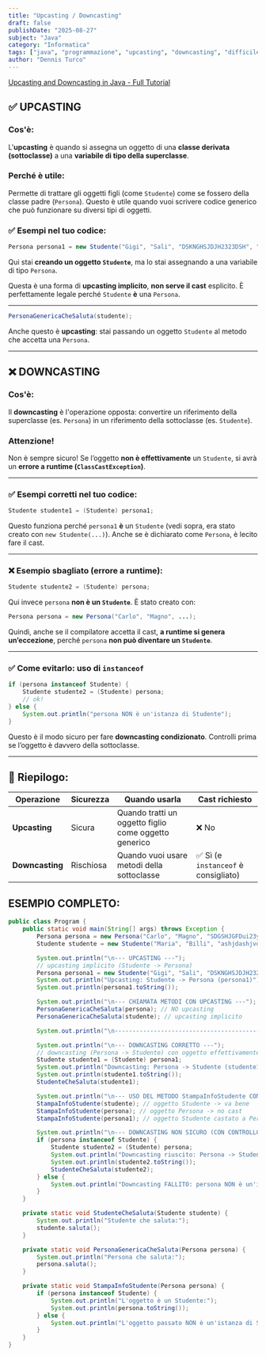 ```yaml
---
title: "Upcasting / Downcasting"
draft: false
publishDate: "2025-08-27"
subject: "Java"
category: "Informatica"
tags: ["java", "programmazione", "upcasting", "downcasting", "difficile"]
author: "Dennis Turco"
---
```


[Upcasting and Downcasting in Java - Full Tutorial](https://www.youtube.com/watch?v=HpuH7n9VOYk&ab_channel=CodingwithJohn)

## ✅ **UPCASTING**

### Cos'è:

L'**upcasting** è quando si assegna un oggetto di una **classe derivata (sottoclasse)** a una **variabile di tipo della superclasse**.

### Perché è utile:

Permette di trattare gli oggetti figli (come `Studente`) come se fossero della classe padre (`Persona`). Questo è utile quando vuoi scrivere codice generico che può funzionare su diversi tipi di oggetti.

### ✅ Esempi nel tuo codice:

```java
Persona persona1 = new Studente("Gigi", "Sali", "DSKNGHSJDJH2323DSH", "23723");
```

Qui stai **creando un oggetto `Studente`**, ma lo stai assegnando a una variabile di tipo `Persona`.

Questa è una forma di **upcasting implicito**, **non serve il cast** esplicito. È perfettamente legale perché `Studente` **è** una `Persona`.

---

```java
PersonaGenericaCheSaluta(studente);
```

Anche questo è **upcasting**: stai passando un oggetto `Studente` al metodo che accetta una `Persona`.

---

## ❌ **DOWNCASTING**

### Cos'è:

Il **downcasting** è l'operazione opposta: convertire un riferimento della superclasse (es. `Persona`) in un riferimento della sottoclasse (es. `Studente`).

### Attenzione!

Non è sempre sicuro! Se l’oggetto **non è effettivamente** un `Studente`, si avrà un **errore a runtime (`ClassCastException`)**.

---

### ✅ Esempi corretti nel tuo codice:

```java
Studente studente1 = (Studente) persona1;
```

Questo funziona perché `persona1` **è** un `Studente` (vedi sopra, era stato creato con `new Studente(...)`). Anche se è dichiarato come `Persona`, è lecito fare il cast.

---

### ❌ Esempio sbagliato (errore a runtime):

```java
Studente studente2 = (Studente) persona;
```

Qui invece `persona` **non è un `Studente`**. È stato creato con:

```java
Persona persona = new Persona("Carlo", "Magno", ...);
```

Quindi, anche se il compilatore accetta il cast, **a runtime si genera un’eccezione**, perché `persona` **non può diventare un `Studente`**.

---

### ✅ Come evitarlo: uso di `instanceof`

```java
if (persona instanceof Studente) {
    Studente studente2 = (Studente) persona;
    // ok!
} else {
    System.out.println("persona NON è un'istanza di Studente");
}
```

Questo è il modo sicuro per fare **downcasting condizionato**. Controlli prima se l’oggetto è davvero della sottoclasse.

---

## 🧠 Riepilogo:

| Operazione | Sicurezza | Quando usarla | Cast richiesto |
| --- | --- | --- | --- |
| **Upcasting** | Sicura | Quando tratti un oggetto figlio come oggetto generico | ❌ No |
| **Downcasting** | Rischiosa | Quando vuoi usare metodi della sottoclasse | ✅ Sì (e `instanceof` è consigliato) |

## ESEMPIO COMPLETO:

```java
public class Program {
    public static void main(String[] args) throws Exception {
        Persona persona = new Persona("Carlo", "Magno", "SDGSHJGFDui23yDSDGH");
        Studente studente = new Studente("Maria", "Billi", "ashjdashjvd123123", "237651273");

        System.out.println("\n--- UPCASTING ---");
        // upcasting implicito (Studente -> Persona)
        Persona persona1 = new Studente("Gigi", "Sali", "DSKNGHSJDJH2323DSH", "23723");
        System.out.println("Upcasting: Studente -> Persona (persona1)");
        System.out.println(persona1.toString());

        System.out.println("\n--- CHIAMATA METODI CON UPCASTING ---");
        PersonaGenericaCheSaluta(persona); // NO upcasting
        PersonaGenericaCheSaluta(studente); // upcasting implicito

        System.out.println("\n----------------------------------------------");

        System.out.println("\n--- DOWNCASTING CORRETTO ---");
        // downcasting (Persona -> Studente) con oggetto effettivamente Studente
        Studente studente1 = (Studente) persona1;
        System.out.println("Downcasting: Persona -> Studente (studente1)");
        System.out.println(studente1.toString());
        StudenteCheSaluta(studente1);

        System.out.println("\n--- USO DEL METODO StampaInfoStudente CON instanceof ---");
        StampaInfoStudente(studente); // oggetto Studente -> va bene
        StampaInfoStudente(persona); // oggetto Persona -> no cast
        StampaInfoStudente(persona1); // oggetto Studente castato a Persona -> va bene

        System.out.println("\n--- DOWNCASTING NON SICURO (CON CONTROLLO instanceof) ---");
        if (persona instanceof Studente) {
            Studente studente2 = (Studente) persona;
            System.out.println("Downcasting riuscito: Persona -> Studente (studente2)");
            System.out.println(studente2.toString());
            StudenteCheSaluta(studente2);
        } else {
            System.out.println("Downcasting FALLITO: persona NON è un'istanza di Studente");
        }
    }

    private static void StudenteCheSaluta(Studente studente) {
        System.out.println("Studente che saluta:");
        studente.saluta();
    }

    private static void PersonaGenericaCheSaluta(Persona persona) {
        System.out.println("Persona che saluta:");
        persona.saluta();
    }

    private static void StampaInfoStudente(Persona persona) {
        if (persona instanceof Studente) {
            System.out.println("L'oggetto è un Studente:");
            System.out.println(persona.toString());
        } else {
            System.out.println("L'oggetto passato NON è un'istanza di Studente");
        }
    }
}
```